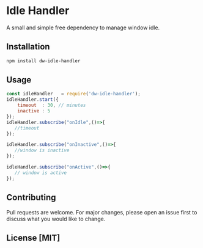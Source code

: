 # Idle Handler

A small and simple free dependency to manage window idle.

## Installation
```bash
npm install dw-idle-handler
```

## Usage

```javascript
const idleHandler   = require('dw-idle-handler');
idleHandler.start({
    timeout  : 30, // minutes 
    inactive : 5  
});
idleHandler.subscribe("onIdle",()=>{
   //timeout
});

idleHandler.subscribe("onInactive",()=>{
   //window is inactive
});

idleHandler.subscribe("onActive",()=>{
   // window is active
});
```

## Contributing
Pull requests are welcome. For major changes, please open an issue first to discuss what you would like to change.

## License [MIT]